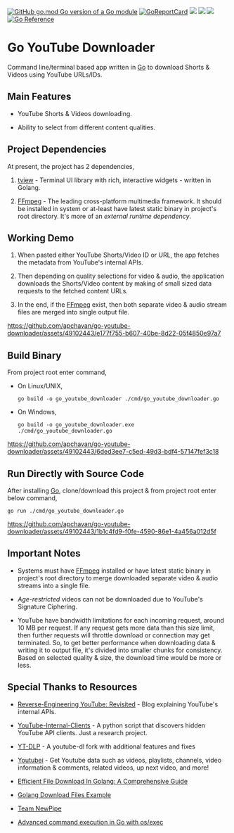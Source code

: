 
[![GitHub go.mod Go version of a Go module](https://img.shields.io/github/go-mod/go-version/gomods/athens.svg)](https://github.com/gomods/athens) [![GoReportCard](https://goreportcard.com/badge/github.com/apchavan/go-youtube-downloader)](https://goreportcard.com/report/github.com/apchavan/go-youtube-downloader) ![](https://img.shields.io/badge/OS-Linux-orange) ![](https://img.shields.io/badge/OS-macOS-black) ![](https://img.shields.io/badge/OS-Windows-blue) [![Go Reference](https://pkg.go.dev/badge/github.com/apchavan/go-youtube-downloader.svg)](https://pkg.go.dev/github.com/apchavan/go-youtube-downloader)

# Go YouTube Downloader

Command line/terminal based app written in [Go](https://go.dev) to download Shorts & Videos using YouTube URLs/IDs.

## Main Features

- YouTube Shorts & Videos downloading.

- Ability to select from different content qualities.

## Project Dependencies

At present, the project has 2 dependencies,

1. [tview](https://github.com/rivo/tview) - Terminal UI library with rich, interactive widgets - written in Golang.

2. [FFmpeg](https://ffmpeg.org/) - The leading cross-platform multimedia framework. It should be installed in system or at-least have latest static binary in project's root directory. It's more of an _external runtime dependency_.

## Working Demo

1. When pasted either YouTube Shorts/Video ID or URL, the app fetches the metadata from YouTube's internal APIs.

2. Then depending on quality selections for video & audio, the application downloads the Shorts/Video content by making of small sized data requests to the fetched content URLs.

3. In the end, if the [FFmpeg](https://ffmpeg.org/) exist, then both separate video & audio stream files are merged into single output file.

https://github.com/apchavan/go-youtube-downloader/assets/49102443/e177f755-b607-40be-8d22-05f4850e97a7

## Build Binary

From project root enter command,

- On Linux/UNIX,

    `go build -o go_youtube_downloader ./cmd/go_youtube_downloader.go`

- On Windows,

    `go build -o go_youtube_downloader.exe ./cmd/go_youtube_downloader.go`

https://github.com/apchavan/go-youtube-downloader/assets/49102443/6ded3ee7-c5ed-49d3-bdf4-57147fef3c18

## Run Directly with Source Code

After installing [Go](https://go.dev), clone/download this project & from project root enter below command,

`go run ./cmd/go_youtube_downloader.go`

https://github.com/apchavan/go-youtube-downloader/assets/49102443/1b1c4fd9-f0fe-4590-86e1-4a456a012d5f

## Important Notes

- Systems must have [FFmpeg](https://ffmpeg.org/) installed or have latest static binary in project's root directory to merge downloaded separate video & audio streams into a single file.

- _Age-restricted_ videos can not be downloaded due to YouTube's Signature Ciphering.

- YouTube have bandwidth limitations for each incoming request, around 10 MB per request. If any request gets more data than this size limit, then further requests will throttle download or connection may get terminated. So, to get better performance when downloading data & writing it to output file, it's divided into smaller chunks for consistency. Based on selected quality & size, the download time would be more or less.

## Special Thanks to Resources

- [Reverse-Engineering YouTube: Revisited](https://tyrrrz.me/blog/reverse-engineering-youtube-revisited) - Blog explaining YouTube's internal APIs.

- [YouTube-Internal-Clients](https://github.com/zerodytrash/YouTube-Internal-Clients) - A python script that discovers hidden YouTube API clients. Just a research project.

- [YT-DLP](https://github.com/yt-dlp/yt-dlp) - A youtube-dl fork with additional features and fixes

- [Youtubei](https://github.com/SuspiciousLookingOwl/youtubei) - Get Youtube data such as videos, playlists, channels, video information & comments, related videos, up next video, and more!

- [Efficient File Download In Golang: A Comprehensive Guide](https://marketsplash.com/tutorials/go/golang-download/)

- [Golang Download Files Example](https://golangdocs.com/golang-download-files)

- [Team NewPipe](https://github.com/TeamNewPipe)

- [Advanced command execution in Go with os/exec](https://blog.kowalczyk.info/article/wOYk/advanced-command-execution-in-go-with-osexec.html)
